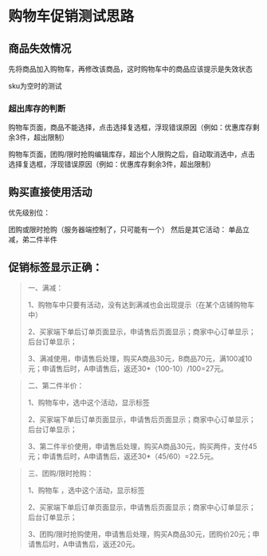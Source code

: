 # 购物车促销测试思路

## 商品失效情况

先将商品加入购物车，再修改该商品，这时购物车中的商品应该提示是失效状态

sku为空时的测试

### 超出库存的判断

购物车页面，商品不能选择，点击选择复选框，浮现错误原因（例如：优惠库存剩余3件，超出限制）

购物车页面，团购/限时抢购编辑库存，超出个人限购之后，自动取消选中，点击选择复选框，浮现错误原因（例如：优惠库存剩余3件，超出限制）



## 购买直接使用活动

优先级别位：

团购或限时抢购（服务器端控制了，只可能有一个）
然后是其它活动： 单品立减，弟二件半件



## 促销标签显示正确：



> 一、满减：
>
> 1、购物车中只要有活动，没有达到满减也会出现提示（在某个店铺购物车中）
>
> 2、买家端下单后订单页面显示，申请售后页面显示；商家中心订单显示；后台订单显示；
>
> 3、满减使用，申请售后处理，购买A商品30元，B商品70元，满100减10元；申请售后时，A申请售后，返还30*（100-10）/100=27元。



> 二、第二件半价：
>
> 1、购物车中，选中这个活动，显示标签
>
> 2、买家端下单后订单页面显示，申请售后页面显示；商家中心订单显示；后台订单显示；
>
> 3、第二件半价使用，申请售后处理，购买A商品30元，购买两件，支付45元；申请售后时，A申请售后，返还30*（45/60）=22.5元。



> 三、团购/限时抢购：
>
> 1、购物车 ，选中这个活动，显示标签
>
> 2、买家端下单后订单页面显示，申请售后页面显示；商家中心订单显示；后台订单显示；
>
> 3、团购/限时抢购使用，申请售后处理，购买A商品30元，团购价20元；申请售后时，A申请售后，返还20元。

